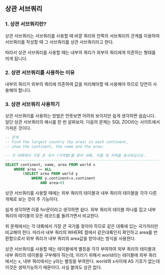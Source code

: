 ## 상관 서브쿼리

### 1. 상관 서브쿼리란?

상관 서브쿼리는 서브쿼리를 사용할 때 바깥 쿼리와 안쪽의 서브쿼리의 관계를 이용하여 서브쿼리를 작성할 때
그 서브쿼리를 상관 서브쿼리라고 한다.

따라서 상관 서브쿼리를 사용할 때는 내부의 쿼리가 외부의 쿼리에게 의존하는 형태를 띄게 됩니다.

### 2. 상관 서브쿼리를 사용하는 이유

내부의 쿼리가 외부의 쿼리에 의존하여 값을 처리해야할 때 사용해야 하므로 당연히 사용해야 합니다.

### 3. 상관 서브쿼리 사용하기

상관 서브쿼리를 사용하는 방법은 언뜻보면 어려워 보이지만 쉽게 생각하면 쉽습니다.
일단 상관 서브쿼리의 예시를 한 번 살펴보자.
다음의 문제는 SQL ZOO라는 사이트에서 가져온 것이다.

```sql
-- 문제
-- Find the largest country (by area) in each continent,
-- show the continent, the name and the area:

-- 각 대륙에서 가장 큰 국가 (지역별)를 찾아 대륙, 이름 및 지역을 표시하십시오.
-- ----------------------------------------------------------------------
SELECT continent, name, area FROM world x
	WHERE area >= ALL
    	(SELECT area FROM world y
        	WHERE y.continent=x.continent
          		AND area>0)
```

상관 서브쿼리를 사용할 때에는 외부 쿼리의 테이블과 내부 쿼리의 테이블을
각각 다른 개체로 보는 것이 주 기능이다.

쉽게 생각하면 이중 for문이라고 생각하면 쉽다.
외부 쿼리의 테이블 하나를 집고 내부 쿼리의 테이블의 모든 레코드를 돌려가면서 비교한다.

위 문제에서는 각 대륙에서 가장 큰 국가를 찾아야 하므로 같은 대륙에 있는 국가끼리만 비교해야 한다.
따라서 내부 쿼리의 WHERE 절에서 같은대륙인지 확인하고 area를 반환함으로서
외부 쿼리가 내부 쿼리의 area값을 받아내는 방식을 사용한다.

상관 서브쿼리를 사용할 때는 테이블에게 별칭을 각각 부여하여
외부 쿼리의 테이블과 내부 쿼리의 테이블을 구부해야 하는데, 
이러기 위해서 world라는 테이블에 외부 쿼리에서는 x, 내부 쿼리에서는 y라는 별칭을 부여한다.
world와 x사이에 AS 기호가 없는데 이것은 생략가능하기 때문이다.
사실 붙여도 상관 없다.